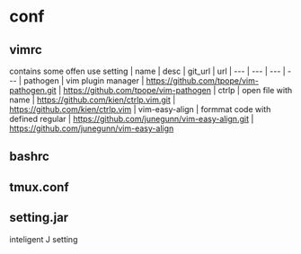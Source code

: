 # conf

## vimrc 
  contains some offen use setting
  | name | desc | git_url | url
  | --- | --- | --- | ---
  | pathogen | vim plugin manager | https://github.com/tpope/vim-pathogen.git | https://github.com/tpope/vim-pathogen
  | ctrlp | open file with name | https://github.com/kien/ctrlp.vim.git | https://github.com/kien/ctrlp.vim
  | vim-easy-align | formmat code with defined regular | https://github.com/junegunn/vim-easy-align.git | https://github.com/junegunn/vim-easy-align

## bashrc

## tmux.conf

## setting.jar 
  inteligent J setting
